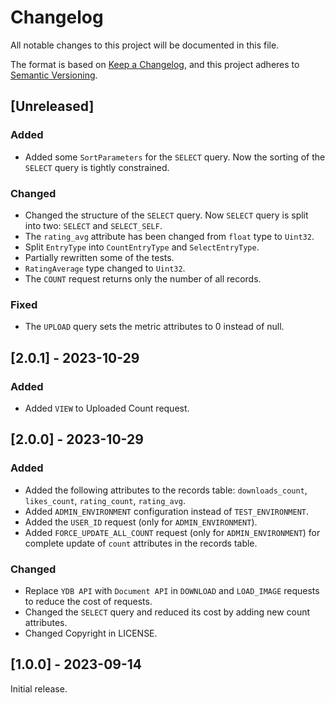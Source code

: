 # Changelog
All notable changes to this project will be documented in this file.

The format is based on [Keep a Changelog](https://keepachangelog.com/en/1.0.0/), and this project adheres to [Semantic Versioning](https://semver.org/spec/v2.0.0.html).

## [Unreleased]

### Added

- Added some `SortParameters` for the `SELECT` query. Now the sorting of the `SELECT` query is tightly constrained.

### Changed

- Changed the structure of the `SELECT` query. Now `SELECT` query is split into two: `SELECT` and `SELECT_SELF`.
- The `rating_avg` attribute has been changed from `float` type to `Uint32`.
- Split `EntryType` into `CountEntryType` and `SelectEntryType`.
- Partially rewritten some of the tests.
- `RatingAverage` type changed to `Uint32`.
- The `COUNT` request returns only the number of all records.

### Fixed

- The `UPLOAD` query sets the metric attributes to 0 instead of null.

## [2.0.1] - 2023-10-29

### Added

- Added `VIEW` to Uploaded Count request.

## [2.0.0] - 2023-10-29

### Added

- Added the following attributes to the records table: `downloads_count`, `likes_count`, `rating_count`, `rating_avg`.
- Added `ADMIN_ENVIRONMENT` configuration instead of `TEST_ENVIRONMENT`. 
- Added the `USER_ID` request (only for `ADMIN_ENVIRONMENT`).
- Added `FORCE_UPDATE_ALL_COUNT` request (only for `ADMIN_ENVIRONMENT`) for complete update of `count` attributes in the records table.

### Changed

- Replace `YDB API` with `Document API` in `DOWNLOAD` and `LOAD_IMAGE` requests to reduce the cost of requests.
- Changed the `SELECT` query and reduced its cost by adding new count attributes.
- Changed Copyright in LICENSE.

## [1.0.0] - 2023-09-14

Initial release.